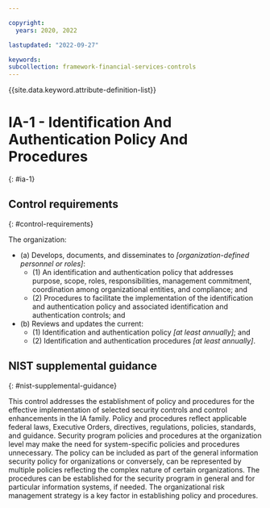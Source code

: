 ```yaml
---

copyright:
  years: 2020, 2022

lastupdated: "2022-09-27"

keywords: 
subcollection: framework-financial-services-controls
---
```


{{site.data.keyword.attribute-definition-list}}

         
# IA-1 - Identification And Authentication Policy And Procedures
{: #ia-1}

## Control requirements
{: #control-requirements}

The organization:

- (a) Develops, documents, and disseminates to _[organization-defined personnel or roles]_:
    - (1) An identification and authentication policy that addresses purpose, scope, roles, responsibilities, management commitment, coordination among organizational entities, and compliance; and
    - (2) Procedures to facilitate the implementation of the identification and authentication policy and associated identification and authentication controls; and
- (b) Reviews and updates the current:
    - (1) Identification and authentication policy _[at least annually]_; and
    - (2) Identification and authentication procedures _[at least annually]_.

## NIST supplemental guidance
{: #nist-supplemental-guidance}

This control addresses the establishment of policy and procedures for the effective implementation of selected security controls and control enhancements in the IA family. Policy and procedures reflect applicable federal laws, Executive Orders, directives, regulations, policies, standards, and guidance. Security program policies and procedures at the organization level may make the need for system-specific policies and procedures unnecessary. The policy can be included as part of the general information security policy for organizations or conversely, can be represented by multiple policies reflecting the complex nature of certain organizations. The procedures can be established for the security program in general and for particular information systems, if needed. The organizational risk management strategy is a key factor in establishing policy and procedures.



